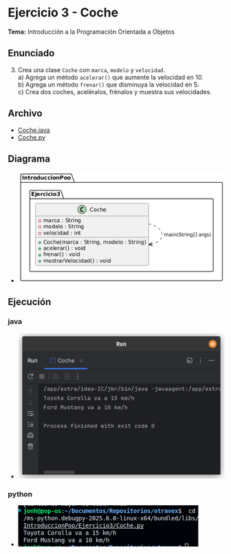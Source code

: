 # Ejercicio 3 - Coche

**Tema:** Introducción a la Programación Orientada a Objetos

## Enunciado

3. Crea una clase `Coche` con `marca`, `modelo` y `velocidad`.  
   a) Agrega un método `acelerar()` que aumente la velocidad en 10.  
   b) Agrega un método `frenar()` que disminuya la velocidad en 5.  
   c) Crea dos coches, aceléralos, frénalos y muestra sus velocidades.

## Archivo

- [Coche.java](./Coche.java)
- [Coche.py](./Coche.py)

## Diagrama

- ![Diagrama](./image.png)

## Ejecución

### java

- ![Ejecución](./img1.png)

### python

- ![Ejecución](./img2.png)

